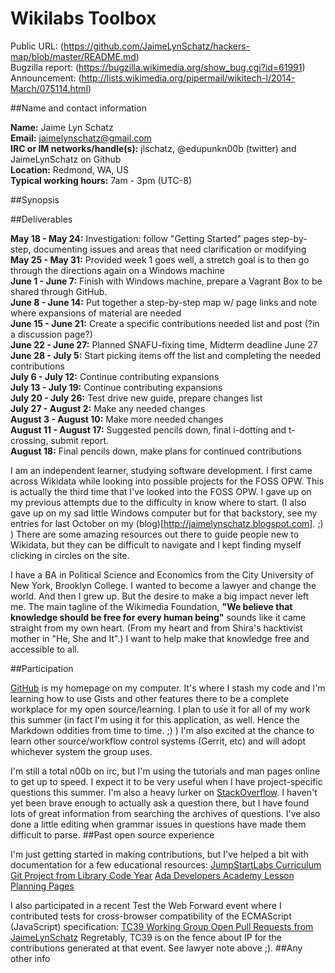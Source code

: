 # Wikilabs Toolbox

Public URL: (https://github.com/JaimeLynSchatz/hackers-map/blob/master/README.md)<br />
Bugzilla report: (https://bugzilla.wikimedia.org/show_bug.cgi?id=61991)<br />
Announcement: (http://lists.wikimedia.org/pipermail/wikitech-l/2014-March/075114.html)

##Name and contact information

**Name:** Jaime Lyn Schatz<br />
**Email:** jaimelynschatz@gmail.com<br />
**IRC or IM networks/handle(s):** jlschatz, @edupunkn00b (twitter) and JaimeLynSchatz on Github<br />
**Location:** Redmond, WA, US<br />
**Typical working hours:** 7am - 3pm (UTC-8)<br/>

##Synopsis


<!--
Short summary describing your project: what it means to accomplish, and how it will benefit MediaWiki or Wikimedia projects such as Wikipedia.
-->
##Deliverables

**May 18 - May 24:** Investigation: follow "Getting Started" pages step-by-step, documenting issues and areas that need clarification or modifying
<br />**May 25 - May 31:** Provided week 1 goes well, a stretch goal is to then go through the directions again on a Windows machine
<br />**June 1 - June 7:** Finish with Windows machine, prepare a Vagrant Box to be shared through GitHub.
<br />**June 8 - June 14:** Put together a step-by-step map w/ page links and note where expansions of material are needed
<br />**June 15 - June 21:** Create a specific contributions needed list and post (?in a discussion page?)
<br />**June 22 - June 27:** Planned SNAFU-fixing time, Midterm deadline June 27
<br />**June 28 - July 5:** Start picking items off the list and completing the needed contributions
<br />**July 6 - July 12:** Continue contributing expansions
<br />**July 13 - July 19:** Continue contributing expansions
<br />**July 20 - July 26:** Test drive new guide, prepare changes list
<br />**July 27 - August 2:** Make any needed changes
<br />**August 3 - August 10:** Make more needed changes
<br />**August 11 - August 17:** Suggested pencils down, final i-dotting and t-crossing, submit report.
<br />**August 18:** Final pencils down, make plans for continued contributions

<!--
Include a brief, clear work breakdown structure with milestones and deadlines. Make sure to label deliverables as optional or required. It’s OK to include thinking time (“investigation”) in your work schedule. Deliverables should include investigation, coding, deploying, testing and documentation.
-->
I am an independent learner, studying software development. I first came across Wikidata while looking into possible projects for the FOSS OPW. This is actually the third time that I've looked into the FOSS OPW. I gave up on my previous attempts due to the difficulty in know where to start. (I also gave up on my sad little Windows computer but for that backstory, see my entries for last October on my (blog)[http://jaimelynschatz.blogspot.com]. ;) ) There are some amazing resources out there to guide people new to Wikidata, but they can be difficult to navigate and I kept finding myself clicking in circles on the site.

I have a BA in Political Science and Economics from the City University of New York, Brooklyn College. I wanted to become a lawyer and change the world. And then I grew up. But the desire to make a big impact never left me. The main tagline of the Wikimedia Foundation, **"We believe that knowledge should be free for every human being"** sounds like it came straight from my own heart. (From my heart and from Shira's hacktivist mother in "He, She and It".) I want to help make that knowledge free and accessible to all.

##Participation
<!--
We don't just want to know what you plan to accomplish; we want to know ''how''.  Briefly describe your work style:  how you plan to communicate progress, where you plan to publish your source code while you're working, how and where you plan to ask for help.  (We will tend to favor applicants that demonstrate a clear vision for what it means to be an active participant in our development community.)
-->
[GitHub](https://github.com/JaimeLynSchatz) is my homepage on my computer. It's where I stash my code and I'm learning how to use Gists and other features there to be a complete workplace for my open source/learning. I plan to use it for all of my work this summer (in fact I'm using it for this application, as well. Hence the Markdown oddities from time to time. ;) ) I'm also excited at the chance to learn other source/workflow control systems (Gerrit, etc) and will adopt whichever system the group uses.

I'm still a total n00b on irc, but I'm using the tutorials and man pages online to get up to speed. I expect it to be very useful when I have project-specific questions this summer. I'm also a heavy lurker on [StackOverflow](http://stackoverflow.com/users/1172470/jaime). I haven't yet been brave enough to actually ask a question there, but I have found lots of great information from searching the archives of questions. I've also done a little editing when grammar issues in questions have made them difficult to parse.
##Past open source experience
<!--
Do you have any past experience working in open source projects (MediaWiki or otherwise)?  If so, tell us about it!  If you have already written a feature or bugfix in a Wikimedia technology such as MediaWiki, '''link to it here'''; we will give strong preference to candidates who have done so.
-->
I'm just getting started in making contributions, but I've helped a bit with documentation for a few educational resources:
[JumpStartLabs Curriculum](https://github.com/JumpstartLab/curriculum)
[Git Project from Library Code Year](https://github.com/LibraryCodeYearIG/Codeyear-IG-Github-Project)
[Ada Developers Academy Lesson Planning Pages](https://github.com/Ada-Developers-Academy/LessonPlanning)

I also participated in a recent Test the Web Forward event where I contributed tests for cross-browser compatibility of the ECMAScript (JavaScript) specification: [TC39 Working Group Open Pull Requests from JaimeLynSchatz](https://github.com/tc39/test262/issues/created_by/JaimeLynSchatz?state=open)
Regretably, TC39 is on the fence about IP for the contributions generated at that event. See lawyer note above ;).
##Any other info
<!--
Please add any other relevant information -- UI mockups, references to related projects, a link to your proof of concept code, whatever. There are no specific requirements, but we love to see people who love what they're doing. Show us you're excited about this project and have an interest in the background and are considering how best to make your idea work.
-->
